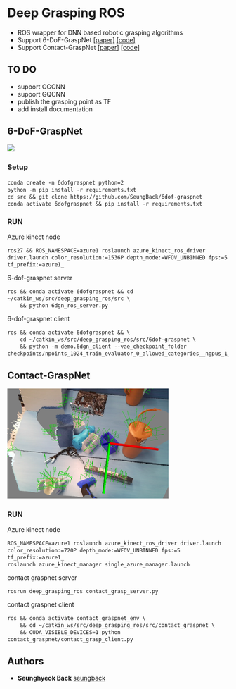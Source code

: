 
# Deep Grasping ROS

- ROS wrapper for DNN based robotic grasping algorithms
- Support 6-DoF-GraspNet [[paper]](https://arxiv.org/abs/1905.10520) [[code]](https://github.com/NVlabs/6dof-graspnet)
- Support Contact-GraspNet [[paper]](https://arxiv.org/abs/2103.14127) [[code]](https://github.com/NVlabs/contact_graspnet)

## TO DO
- support GGCNN
- support GQCNN
- publish the grasping point as TF
- add install documentation


## 6-DoF-GraspNet

<img src="./imgs/6dof_grasp.png" height="250">


### Setup

```
conda create -n 6dofgraspnet python=2
python -m pip install -r requirements.txt
cd src && git clone https://github.com/SeungBack/6dof-graspnet
conda activate 6dofgraspnet && pip install -r requirements.txt
```

### RUN

Azure kinect node
```
ros27 && ROS_NAMESPACE=azure1 roslaunch azure_kinect_ros_driver driver.launch color_resolution:=1536P depth_mode:=WFOV_UNBINNED fps:=5 tf_prefix:=azure1_
```

6-dof-graspnet server
```
ros && conda activate 6dofgraspnet && cd ~/catkin_ws/src/deep_grasping_ros/src \
    && python 6dgn_ros_server.py
```

6-dof-graspnet client
```
ros && conda activate 6dofgraspnet && \
    cd ~/catkin_ws/src/deep_grasping_ros/src/6dof-graspnet \
    && python -m demo.6dgn_client --vae_checkpoint_folder checkpoints/npoints_1024_train_evaluator_0_allowed_categories__ngpus_1_/
```




## Contact-GraspNet

<img src="./imgs/contact_grasp.png" height="250">

### RUN

Azure kinect node
```
ROS_NAMESPACE=azure1 roslaunch azure_kinect_ros_driver driver.launch color_resolution:=720P depth_mode:=WFOV_UNBINNED fps:=5 tf_prefix:=azure1_
roslaunch azure_kinect_manager single_azure_manager.launch 
```

contact graspnet server
```
rosrun deep_grasping_ros contact_grasp_server.py
```

contact graspnet client

```
ros && conda activate contact_graspnet_env \
    && cd ~/catkin_ws/src/deep_grasping_ros/src/contact_graspnet \
    && CUDA_VISIBLE_DEVICES=1 python contact_graspnet/contact_grasp_client.py
```






## Authors
* **Seunghyeok Back** [seungback](https://github.com/SeungBack)